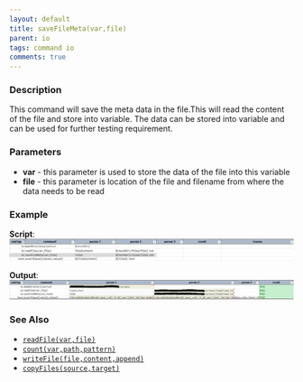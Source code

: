 ```yaml
---
layout: default
title: saveFileMeta(var,file)
parent: io
tags: command io
comments: true
---
```



### Description
This command will save the meta data in the file.This will read the content of the file and store into variable.
The data can be stored into variable and can be used for further testing requirement.


### Parameters
- **var** \- this parameter is used to store the data of the file into this variable
- **file** \- this parameter is location of the file and filename from where the data needs to be read


### Example
**Script**:<br/>
![script](image/saveFileMeta_01.png)

**Output**:<br/>
![output](image/saveFileMeta_02.png)


### See Also
- [`readFile(var,file)`](readFile(var,file))
- [`count(var,path,pattern)`](count(var,path,pattern))
- [`writeFile(file,content,append)`](writeFile(file,content,append))
- [`copyFiles(source,target)`](copyFiles(source,target))
